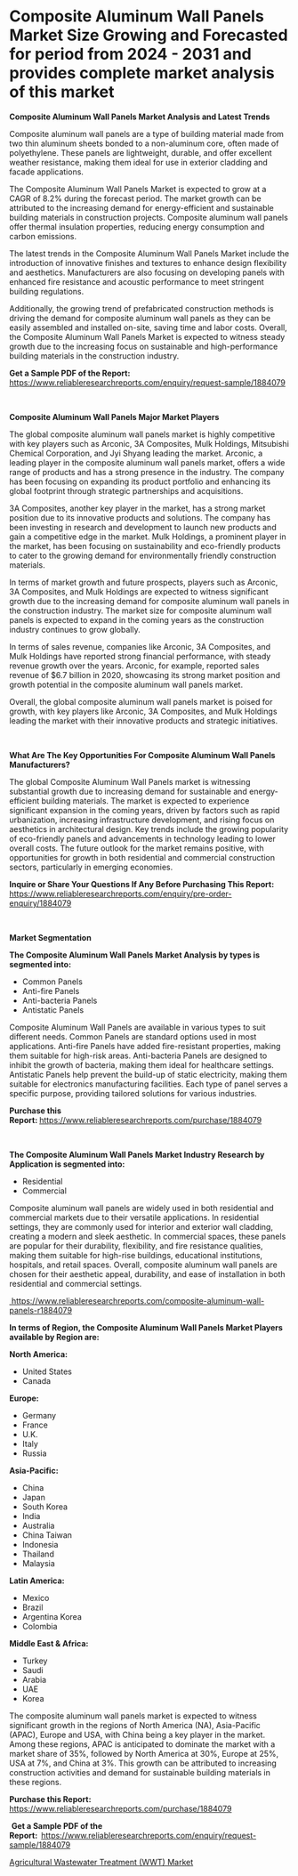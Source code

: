 <p><h1>Composite Aluminum Wall Panels Market Size Growing and Forecasted for period from 2024 - 2031 and provides complete market analysis of this market</h1></p><p><strong>Composite Aluminum Wall Panels Market Analysis and Latest Trends</strong></p>
<p><p>Composite aluminum wall panels are a type of building material made from two thin aluminum sheets bonded to a non-aluminum core, often made of polyethylene. These panels are lightweight, durable, and offer excellent weather resistance, making them ideal for use in exterior cladding and facade applications.</p><p>The Composite Aluminum Wall Panels Market is expected to grow at a CAGR of 8.2% during the forecast period. The market growth can be attributed to the increasing demand for energy-efficient and sustainable building materials in construction projects. Composite aluminum wall panels offer thermal insulation properties, reducing energy consumption and carbon emissions.</p><p>The latest trends in the Composite Aluminum Wall Panels Market include the introduction of innovative finishes and textures to enhance design flexibility and aesthetics. Manufacturers are also focusing on developing panels with enhanced fire resistance and acoustic performance to meet stringent building regulations.</p><p>Additionally, the growing trend of prefabricated construction methods is driving the demand for composite aluminum wall panels as they can be easily assembled and installed on-site, saving time and labor costs. Overall, the Composite Aluminum Wall Panels Market is expected to witness steady growth due to the increasing focus on sustainable and high-performance building materials in the construction industry.</p></p>
<p><strong>Get a Sample PDF of the Report:&nbsp;</strong> <a href="https://www.reliableresearchreports.com/enquiry/request-sample/1884079">https://www.reliableresearchreports.com/enquiry/request-sample/1884079</a></p>
<p>&nbsp;</p>
<p><strong>Composite Aluminum Wall Panels Major Market Players</strong></p>
<p><p>The global composite aluminum wall panels market is highly competitive with key players such as Arconic, 3A Composites, Mulk Holdings, Mitsubishi Chemical Corporation, and Jyi Shyang leading the market. Arconic, a leading player in the composite aluminum wall panels market, offers a wide range of products and has a strong presence in the industry. The company has been focusing on expanding its product portfolio and enhancing its global footprint through strategic partnerships and acquisitions.</p><p>3A Composites, another key player in the market, has a strong market position due to its innovative products and solutions. The company has been investing in research and development to launch new products and gain a competitive edge in the market. Mulk Holdings, a prominent player in the market, has been focusing on sustainability and eco-friendly products to cater to the growing demand for environmentally friendly construction materials.</p><p>In terms of market growth and future prospects, players such as Arconic, 3A Composites, and Mulk Holdings are expected to witness significant growth due to the increasing demand for composite aluminum wall panels in the construction industry. The market size for composite aluminum wall panels is expected to expand in the coming years as the construction industry continues to grow globally.</p><p>In terms of sales revenue, companies like Arconic, 3A Composites, and Mulk Holdings have reported strong financial performance, with steady revenue growth over the years. Arconic, for example, reported sales revenue of $6.7 billion in 2020, showcasing its strong market position and growth potential in the composite aluminum wall panels market.</p><p>Overall, the global composite aluminum wall panels market is poised for growth, with key players like Arconic, 3A Composites, and Mulk Holdings leading the market with their innovative products and strategic initiatives.</p></p>
<p>&nbsp;</p>
<p><strong>What Are The Key Opportunities For Composite Aluminum Wall Panels Manufacturers?</strong></p>
<p><p>The global Composite Aluminum Wall Panels market is witnessing substantial growth due to increasing demand for sustainable and energy-efficient building materials. The market is expected to experience significant expansion in the coming years, driven by factors such as rapid urbanization, increasing infrastructure development, and rising focus on aesthetics in architectural design. Key trends include the growing popularity of eco-friendly panels and advancements in technology leading to lower overall costs. The future outlook for the market remains positive, with opportunities for growth in both residential and commercial construction sectors, particularly in emerging economies.</p></p>
<p><strong>Inquire or Share Your Questions If Any Before Purchasing This Report:</strong> <a href="https://www.reliableresearchreports.com/enquiry/pre-order-enquiry/1884079">https://www.reliableresearchreports.com/enquiry/pre-order-enquiry/1884079</a></p>
<p>&nbsp;</p>
<p><strong>Market Segmentation</strong></p>
<p><strong>The Composite Aluminum Wall Panels Market Analysis by types is segmented into:</strong></p>
<p><ul><li>Common Panels</li><li>Anti-fire Panels</li><li>Anti-bacteria Panels</li><li>Antistatic Panels</li></ul></p>
<p><p>Composite Aluminum Wall Panels are available in various types to suit different needs. Common Panels are standard options used in most applications. Anti-fire Panels have added fire-resistant properties, making them suitable for high-risk areas. Anti-bacteria Panels are designed to inhibit the growth of bacteria, making them ideal for healthcare settings. Antistatic Panels help prevent the build-up of static electricity, making them suitable for electronics manufacturing facilities. Each type of panel serves a specific purpose, providing tailored solutions for various industries.</p></p>
<p><strong>Purchase this Report:&nbsp;</strong><a href="https://www.reliableresearchreports.com/purchase/1884079">https://www.reliableresearchreports.com/purchase/1884079</a></p>
<p>&nbsp;</p>
<p><strong>The Composite Aluminum Wall Panels Market Industry Research by Application is segmented into:</strong></p>
<p><ul><li>Residential</li><li>Commercial</li></ul></p>
<p><p>Composite aluminum wall panels are widely used in both residential and commercial markets due to their versatile applications. In residential settings, they are commonly used for interior and exterior wall cladding, creating a modern and sleek aesthetic. In commercial spaces, these panels are popular for their durability, flexibility, and fire resistance qualities, making them suitable for high-rise buildings, educational institutions, hospitals, and retail spaces. Overall, composite aluminum wall panels are chosen for their aesthetic appeal, durability, and ease of installation in both residential and commercial settings.</p></p>
<p><a href="https://www.reliableresearchreports.com/composite-aluminum-wall-panels-r1884079">&nbsp;https://www.reliableresearchreports.com/composite-aluminum-wall-panels-r1884079</a></p>
<p><strong>In terms of Region, the Composite Aluminum Wall Panels Market Players available by Region are:</strong></p>
<p>
    <p> <strong> North America: </strong>
        <ul>
            <li>United States</li>
            <li>Canada</li>
        </ul>
        </p> 
    <p> <strong> Europe: </strong>
        <ul>
            <li>Germany</li>
            <li>France</li>
            <li>U.K.</li>
            <li>Italy</li>
            <li>Russia</li>
        </ul>
        </p> 
    <p> <strong> Asia-Pacific: </strong>
        <ul>
            <li>China</li>
            <li>Japan</li>
            <li>South Korea</li>
            <li>India</li>
            <li>Australia</li>
            <li>China Taiwan</li>
            <li>Indonesia</li>
            <li>Thailand</li>
            <li>Malaysia</li>
        </ul>
        </p> 
    <p> <strong> Latin America: </strong>
        <ul>
            <li>Mexico</li>
            <li>Brazil</li>
            <li>Argentina Korea</li>
            <li>Colombia</li>
        </ul>
        </p> 
    <p> <strong> Middle East & Africa: </strong>
        <ul>
            <li>Turkey</li>
            <li>Saudi</li>
            <li>Arabia</li>
            <li>UAE</li>
            <li>Korea</li>
        </ul>
    </p>
    </p>
<p><p>The composite aluminum wall panels market is expected to witness significant growth in the regions of North America (NA), Asia-Pacific (APAC), Europe and USA, with China being a key player in the market. Among these regions, APAC is anticipated to dominate the market with a market share of 35%, followed by North America at 30%, Europe at 25%, USA at 7%, and China at 3%. This growth can be attributed to increasing construction activities and demand for sustainable building materials in these regions.</p></p>
<p><strong>Purchase this Report: </strong><a href="https://www.reliableresearchreports.com/purchase/1884079">https://www.reliableresearchreports.com/purchase/1884079</a></p>
<p>&nbsp;<strong>Get a Sample PDF of the Report:&nbsp;&nbsp;</strong><a href="https://www.reliableresearchreports.com/enquiry/request-sample/1884079">https://www.reliableresearchreports.com/enquiry/request-sample/1884079</a></p>
<p><strong></strong></p>
<p><p><a href="https://github.com/jnzzvtbl92/Market-Research-Report-List-1/blob/main/agricultural-wastewater-treatment-wwt-market.md">Agricultural Wastewater Treatment (WWT) Market</a></p></p>